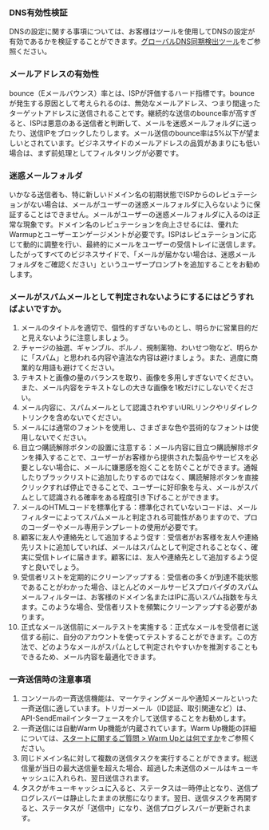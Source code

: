 [](id:dns)
### DNS有効性検証

DNSの設定に関する事項については、お客様はツールを使用してDNSの設定が有効であるかを検証することができます。[グローバルDNS同期検出ツール](https://www.whatsmydns.net/)をご参照ください。
 
[](id:add)
### メールアドレスの有効性
bounce（Eメールバウンス）率とは、ISPが評価するハード指標です。bounceが発生する原因として考えられるのは、無効なメールアドレス、つまり間違ったターゲットアドレスに送信されることです。継続的な送信のbounce率が高すぎると、ISPは悪意のある送信者と判断して、メールを迷惑メールフォルダに送ったり、送信IPをブロックしたりします。メール送信のbounce率は5%以下が望ましいとされています。ビジネスサイドのメールアドレスの品質があまりにも低い場合は、まず前処理としてフィルタリングが必要です。

[](id:garbage)
### 迷惑メールフォルダ
いかなる送信者も、特に新しいドメイン名の初期状態でISPからのレピュテーションがない場合は、メールがユーザーの迷惑メールフォルダに入らないように保証することはできません。メールがユーザーの迷惑メールフォルダに入るのは正常な現象です。ドメイン名のレピュテーションを向上させるには、優れたWarmupとユーザーエンゲージメントが必要です。ISPはレピュテーションに応じて動的に調整を行い、最終的にメールをユーザーの受信トレイに送信します。したがってすべてのビジネスサイドで、「メールが届かない場合は、迷惑メールフォルダをご確認ください」というユーザープロンプトを追加することをお勧めします。

[](id:avoid)
### メールがスパムメールとして判定されないようにするにはどうすればよいですか。
1. メールのタイトルを適切で、個性的すぎないものとし、明らかに営業目的だと見えないように注意しましょう。
2. チャージの抽選、ギャンブル、ポルノ、規制薬物、わいせつ物など、明らかに「スパム」と思われる内容や違法な内容は避けましょう。また、過度に商業的な用語も避けてください。
3. テキストと画像の量のバランスを取り、画像を多用しすぎないでください。また、メール内容をテキストなしの大きな画像を1枚だけにしないでください。
4. メール内容に、スパムメールとして認識されやすいURLリンクやリダイレクトリンクを含めないでください。
5. メールには通常のフォントを使用し、さまざまな色や芸術的なフォントは使用しないでください。
6. 目立つ購読解除ボタンの設置に注意する：メール内容に目立つ購読解除ボタンを挿入することで、ユーザーがお客様から提供された製品やサービスを必要としない場合に、メールに嫌悪感を抱くことを防ぐことができます。通報したりブラックリストに追加したりするのではなく、購読解除ボタンを直接クリックすれば停止できることで、ユーザーに好印象を与え、メールがスパムとして認識される確率をある程度引き下げることができます。
7. メールのHTMLコードを標準化する：標準化されていないコードは、メールフィルターによってスパムメールと判定される可能性がありますので、プロのコーダーやメール専用テンプレートの使用が必要です。
8. 顧客に友人や連絡先として追加するよう促す：受信者がお客様を友人や連絡先リストに追加していれば、メールはスパムとして判定されることなく、確実に受信トレイに届きます。顧客には、友人や連絡先として追加するよう促すと良いでしょう。
9. 受信者リストを定期的にクリーンアップする：受信者の多くが到達不能状態であることがわかった場合、ほとんどのメールサービスプロバイダのスパムメールフィルターは、お客様のドメイン名またはIPに高いスパム指数を与えます。このような場合、受信者リストを頻繁にクリーンアップする必要があります。
10. 正式なメール送信前にメールテストを実施する：正式なメールを受信者に送信する前に、自分のアカウントを使ってテストすることができます。この方法で、どのようなメールがスパムとして判定されやすいかを推測することもできるため、メール内容を最適化できます。

[](id:multiple)
### 一斉送信時の注意事項
1. コンソールの一斉送信機能は、マーケティングメールや通知メールといった一斉送信に適しています。トリガーメール（ID認証、取引関連など）は、API-SendEmailインターフェースを介して送信することをお勧めします。
2. 一斉送信には自動Warm Up機能が内蔵されています。Warm Up機能の詳細については、[スタートに関するご質問 > Warm Upとは何ですか](https://intl.cloud.tencent.com/document/product/1084/42368)をご参照ください。
3. 同じドメイン名に対して複数の送信タスクを実行することができます。総送信量が当日の最大送信量を超えた場合、超過した未送信のメールはキューキャッシュに入れられ、翌日送信されます。
4. タスクがキューキャッシュに入ると、ステータスは一時停止となり、送信プログレスバーは静止したままの状態になります。翌日、送信タスクを再開すると、ステータスが「送信中」になり、送信プログレスバーが更新されます。
